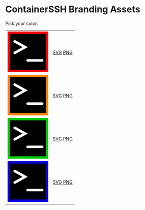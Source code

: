 # ContainerSSH Branding Assets

Pick your color:

<table>
<tr><td><img src="logo-red.png" alt="The ContainerSSH logo with a red border" height="128" width="128" /></td><td><a href="logo-red.png" download>SVG</a> <a href="logo-red.png" download>PNG</a></td></tr>
<tr><td><img src="logo-orange.png" alt="The ContainerSSH logo with an orange border" height="128" width="128" /></td><td><a href="logo-orange.png" download>SVG</a> <a href="logo-orange.png" download>PNG</a></td></tr>
<tr><td><img src="logo-green.png" alt="The ContainerSSH logo with a green border" height="128" width="128" /></td><td><a href="logo-green.png" download>SVG</a> <a href="logo-green.png" download>PNG</a></td></tr>
<tr><td><img src="logo-blue.png" alt="The ContainerSSH logo with a blue border" height="128" width="128" /></td><td><a href="logo-blue.png" download>SVG</a> <a href="logo-blue.png" download>PNG</a></td></tr>
</table>